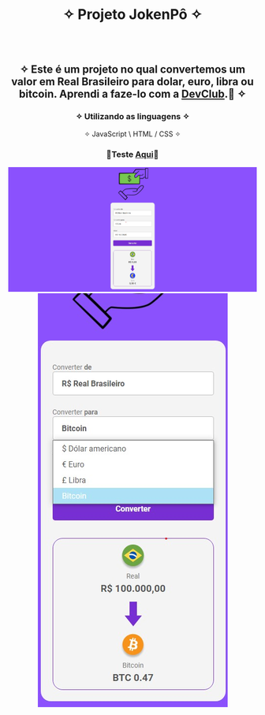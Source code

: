 <div align="center">
  
# ✧ Projeto JokenPô ✧
<br> <br>

## ✧ Este é um projeto no qual convertemos um valor em Real Brasileiro para dolar, euro, libra ou bitcoin. Aprendi a faze-lo com a <a href="https://rodolfomori.com.br/devclub/" target="_blank">DevClub</a>.🚀 ✧

### ✧ Utilizando as linguagens ✧
✧ JavaScript \ HTML / CSS ✧
### <p>👾Teste <a href="https://deyvissonrobert.github.io/Projeto-4-Convert-Money/" target="_blank">Aqui</a>👾</p>
  </div>

<div align="center" display="inline-block">
<img  alt="imagem do projeto no desktop" src="https://github.com/DeyvissonRobert/Projeto-4-Convert-Money/blob/main/assets/Desktop%20Convert%20Money.jpg">
<img alt="imagem do projeto no mobile" src="https://github.com/DeyvissonRobert/Projeto-4-Convert-Money/blob/main/assets/Mobile%20Convert%20Money.jpg">
</div>
